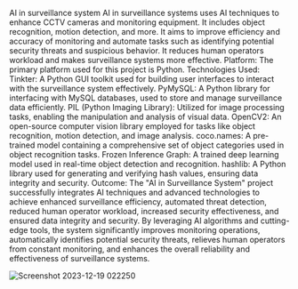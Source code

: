 AI in surveillance system
AI in surveillance systems uses AI techniques to enhance CCTV
cameras and monitoring equipment. It includes
object recognition, motion detection, and more. It aims to
improve efficiency and accuracy of monitoring and
automate tasks such as identifying potential security threats and
suspicious behavior. It reduces human operators
workload and makes surveillance systems more effective.
Platform:
The primary platform used for this project is Python.
Technologies Used:
Tinkter: A Python GUI toolkit used for building user interfaces to
interact with the surveillance system effectively.
PyMySQL: A Python library for interfacing with MySQL databases,
used to store and manage surveillance data efficiently.
PIL (Python Imaging Library): Utilized for image processing
tasks, enabling the manipulation and analysis of visual data.
OpenCV2: An open-source computer vision library employed for
tasks like object recognition, motion detection, and image
analysis.
coco.names: A pre-trained model containing a comprehensive
set of object categories used in object recognition tasks.
Frozen Inference Graph: A trained deep learning model used in
real-time object detection and recognition.
hashlib: A Python library used for generating and verifying hash
values, ensuring data integrity and security.
Outcome:
The "AI in Surveillance System" project successfully integrates AI
techniques and advanced technologies to achieve enhanced
surveillance efficiency, automated threat detection, reduced
human operator workload, increased security effectiveness, and
ensured data integrity and security. By leveraging AI algorithms
and cutting-edge tools, the system significantly improves
monitoring operations, automatically identifies potential security
threats, relieves human operators from constant monitoring, and
enhances the overall reliability and effectiveness of surveillance
systems.

![Screenshot 2023-12-19 022250](https://github.com/not-harsh/AI-IN-SURVEILLANCE-SYSTEM/assets/141590635/9bcfad7e-c0cb-479c-989a-c5aa06683dd5)

